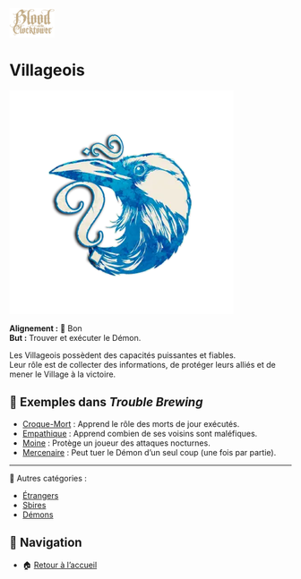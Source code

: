 <p align="left">
  <a href="/botc-fr-bambi/">
    <img src="./images/logo.png" alt="Accueil BotC FR" width="80">
  </a>
</p>

# Villageois  

![Villageois](./images/Generic_townsfolk.png)  

**Alignement :** 🔵 Bon  
**But :** Trouver et exécuter le Démon.  

Les Villageois possèdent des capacités puissantes et fiables.  
Leur rôle est de collecter des informations, de protéger leurs alliés et de mener le Village à la victoire.  

## 📌 Exemples dans *Trouble Brewing*  
- [Croque-Mort](./trouble_brewing/croquemort.md) : Apprend le rôle des morts de jour exécutés.  
- [Empathique](./trouble_brewing/empathique.md) : Apprend combien de ses voisins sont maléfiques.  
- [Moine](./trouble_brewing/moine.md) : Protège un joueur des attaques nocturnes.  
- [Mercenaire](./trouble_brewing/mercenaire.md) : Peut tuer le Démon d’un seul coup (une fois par partie).  

 

---

🔗 Autres catégories :  
- [Étrangers](/botc-fr-bambi/etrangers.md)  
- [Sbires](/botc-fr-bambi/sbires.md)  
- [Démons](/botc-fr-bambi/demons.md)  
 
## 📂 Navigation 
- 🏠 [Retour à l’accueil](/botc-fr-bambi/)  
